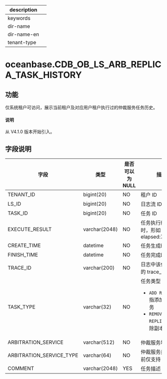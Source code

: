 |description||
|---|---|
|keywords||
|dir-name||
|dir-name-en||
|tenant-type||

# oceanbase.CDB_OB_LS_ARB_REPLICA_TASK_HISTORY

## 功能

仅系统租户可访问，展示当前租户及对应用户租户执行过的仲裁服务任务历史。

<main id="notice" type='explain'>
  <h4>说明</h4>
  <p>从 V4.1.0 版本开始引入。</p>
</main>

## 字段说明

| 字段 | 类型 | 是否可以为 NULL | 描述 |
| --- | --- | --- | --- |
| TENANT_ID | bigint(20) | NO | 租户 ID  |
| LS_ID | bigint(20) | NO | 日志流 ID |
| TASK_ID | bigint(20) | NO | 任务 ID |
| EXECUTE_RESULT | varchar(2048) | NO | 任务执行结果及耗时，形如 “[ret:0; elapsed:72160;]” |
| CREATE_TIME | datetime | NO | 任务生成时间 |
| FINISH_TIME | datetime | NO | 任务完成时间 |
| TRACE_ID | varchar(200) | NO | 日志中该任务执行的 trace_id |
| TASK_TYPE | varchar(32) | NO | 任务类型：<ul><li> `ADD REPLICA` 指添加副本任务  </li><li> `REMOVE REPLICA` 指删除副本任务</li></ul>|
| ARBITRATION_SERVICE | varchar(512) | NO | 仲裁服务地址 |
| ARBITRATION_SERVICE_TYPE | varchar(64) | NO | 仲裁服务类型，当前仅支持 `ADDR` |
| COMMENT | varchar(2048) | YES | 任务描述 |
